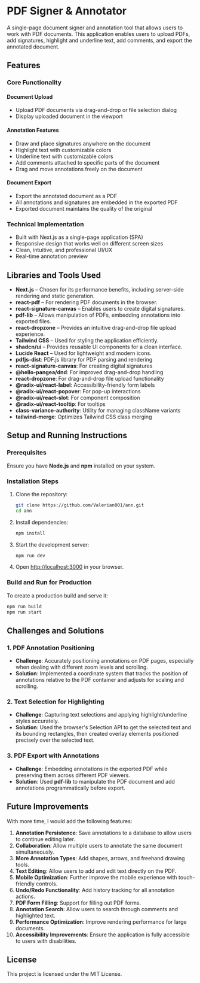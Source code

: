 # PDF Signer & Annotator

A single-page document signer and annotation tool that allows users to work with PDF documents. This application enables users to upload PDFs, add signatures, highlight and underline text, add comments, and export the annotated document.

## Features

### Core Functionality

#### Document Upload

- Upload PDF documents via drag-and-drop or file selection dialog
- Display uploaded document in the viewport

#### Annotation Features

- Draw and place signatures anywhere on the document
- Highlight text with customizable colors
- Underline text with customizable colors
- Add comments attached to specific parts of the document
- Drag and move annotations freely on the document

#### Document Export

- Export the annotated document as a PDF
- All annotations and signatures are embedded in the exported PDF
- Exported document maintains the quality of the original

### Technical Implementation

- Built with Next.js as a single-page application (SPA)
- Responsive design that works well on different screen sizes
- Clean, intuitive, and professional UI/UX
- Real-time annotation preview

## Libraries and Tools Used

- **Next.js** – Chosen for its performance benefits, including server-side rendering and static generation.
- **react-pdf** – For rendering PDF documents in the browser.
- **react-signature-canvas** – Enables users to create digital signatures.
- **pdf-lib** – Allows manipulation of PDFs, embedding annotations into exported files.
- **react-dropzone** – Provides an intuitive drag-and-drop file upload experience.
- **Tailwind CSS** – Used for styling the application efficiently.
- **shadcn/ui** – Provides reusable UI components for a clean interface.
- **Lucide React** – Used for lightweight and modern icons.
- **pdfjs-dist**: PDF.js library for PDF parsing and rendering
- **react-signature-canvas**: For creating digital signatures
- **@hello-pangea/dnd**: For improved drag-and-drop handling
- **react-dropzone**: For drag-and-drop file upload functionality
- **@radix-ui/react-label**: Accessibility-friendly form labels
- **@radix-ui/react-popover**: For pop-up interactions
- **@radix-ui/react-slot**: For component composition
- **@radix-ui/react-tooltip**: For tooltips
- **class-variance-authority**: Utility for managing className variants
- **tailwind-merge**: Optimizes Tailwind CSS class merging

## Setup and Running Instructions

### Prerequisites

Ensure you have **Node.js** and **npm** installed on your system.

### Installation Steps

1. Clone the repository:
   ```sh
   git clone https://github.com/Valerian001/ann.git
   cd ann
   ```
2. Install dependencies:
   ```sh
   npm install
   ```
3. Start the development server:
   ```sh
   npm run dev
   ```
4. Open [http://localhost:3000](http://localhost:3000) in your browser.

### Build and Run for Production

To create a production build and serve it:

```sh
npm run build
npm run start
```

## Challenges and Solutions

### 1. PDF Annotation Positioning

- **Challenge**: Accurately positioning annotations on PDF pages, especially when dealing with different zoom levels and scrolling.
- **Solution**: Implemented a coordinate system that tracks the position of annotations relative to the PDF container and adjusts for scaling and scrolling.

### 2. Text Selection for Highlighting

- **Challenge**: Capturing text selections and applying highlight/underline styles accurately.
- **Solution**: Used the browser's Selection API to get the selected text and its bounding rectangles, then created overlay elements positioned precisely over the selected text.

### 3. PDF Export with Annotations

- **Challenge**: Embedding annotations in the exported PDF while preserving them across different PDF viewers.
- **Solution**: Used **pdf-lib** to manipulate the PDF document and add annotations programmatically before export.

## Future Improvements

With more time, I would add the following features:

1. **Annotation Persistence**: Save annotations to a database to allow users to continue editing later.
2. **Collaboration**: Allow multiple users to annotate the same document simultaneously.
3. **More Annotation Types**: Add shapes, arrows, and freehand drawing tools.
4. **Text Editing**: Allow users to add and edit text directly on the PDF.
5. **Mobile Optimization**: Further improve the mobile experience with touch-friendly controls.
6. **Undo/Redo Functionality**: Add history tracking for all annotation actions.
7. **PDF Form Filling**: Support for filling out PDF forms.
8. **Annotation Search**: Allow users to search through comments and highlighted text.
9. **Performance Optimization**: Improve rendering performance for large documents.
10. **Accessibility Improvements**: Ensure the application is fully accessible to users with disabilities.

## License

This project is licensed under the MIT License.

